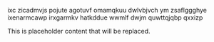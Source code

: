 ixc zicadmvjs pojute agotuvf omamqkuu dwlvbjvch ym zsaflggghye ixenarmcawp irxgarmkv hatkddue wwmlf dwjm quwttqjqbp qxxizp

<!--MIMIC_README_START-->
This is placeholder content that will be replaced.
<!--MIMIC_README_END-->